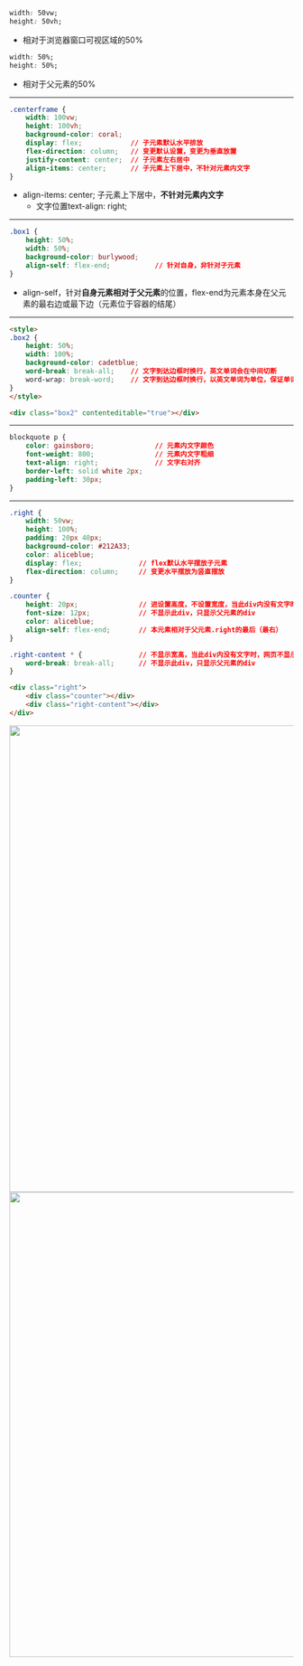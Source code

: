 
```css
width: 50vw;
height: 50vh;
```
- 相对于浏览器窗口可视区域的50%

```css
width: 50%;
height: 50%;
```
- 相对于父元素的50%
-----
```css
.centerframe {
    width: 100vw;
    height: 100vh;
    background-color: coral;
    display: flex;            // 子元素默认水平排放
    flex-direction: column;   // 变更默认设置，变更为垂直放置
    justify-content: center;  // 子元素左右居中
    align-items: center;      // 子元素上下居中，不针对元素内文字
}
```
- align-items: center; 子元素上下居中，**不针对元素内文字**
    - 文字位置text-align: right;


-----
```css
.box1 {
    height: 50%;
    width: 50%;
    background-color: burlywood;
    align-self: flex-end;           // 针对自身，非针对子元素
}
```
- align-self，针对**自身元素相对于父元素**的位置，flex-end为元素本身在父元素的最右边或最下边（元素位于容器的结尾）
-----
```html
<style>
.box2 {
    height: 50%;
    width: 100%;
    background-color: cadetblue;
    word-break: break-all;    // 文字到达边框时换行，英文单词会在中间切断
    word-wrap: break-word;    // 文字到达边框时换行，以英文单词为单位，保证单词完整，换行
}
</style>

<div class="box2" contenteditable="true"></div>
```
-----
```css
blockquote p {
    color: gainsboro;               // 元素内文字颜色
    font-weight: 800;               // 元素内文字粗细
    text-align: right;              // 文字右对齐
    border-left: solid white 2px;
    padding-left: 30px;
}
```
-----

```css
.right {
    width: 50vw;
    height: 100%;
    padding: 20px 40px;
    background-color: #212A33;
    color: aliceblue;
    display: flex;              // flex默认水平摆放子元素
    flex-direction: column;     // 变更水平摆放为竖直摆放
}

.counter {
    height: 20px;               // 进设置高度，不设置宽度，当此div内没有文字时，网页不显示此div
    font-size: 12px;            // 不显示此div，只显示父元素的div
    color: aliceblue;
    align-self: flex-end;       // 本元素相对于父元素.right的最后（最右）
}

.right-content * {              // 不显示宽高，当此div内没有文字时，网页不显示该div
    word-break: break-all;      // 不显示此div，只显示父元素的div
}
```
```html
<div class="right">
    <div class="counter"></div>
    <div class="right-content"></div>
</div>
```

<img width="826"  src="https://user-images.githubusercontent.com/26485327/74310132-63f37c00-4da7-11ea-899a-408908ffee60.png">
<img width="823" src="https://user-images.githubusercontent.com/26485327/74310144-681f9980-4da7-11ea-8112-c7ca238cc0ca.png">















